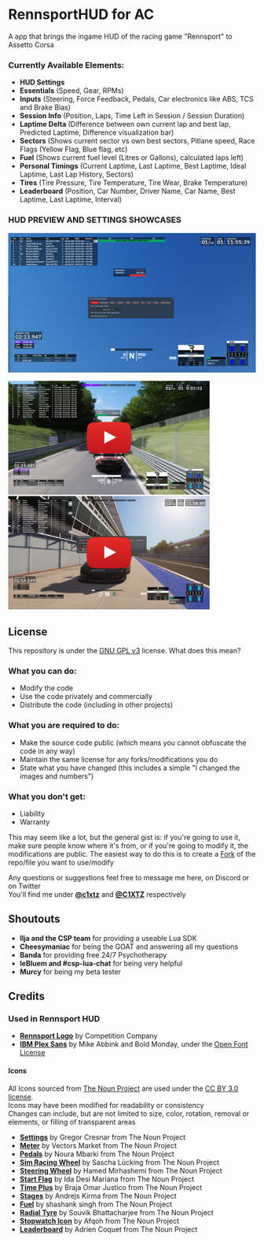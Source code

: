 # RennsportHUD for AC
A app that brings the ingame HUD of the racing game "Rennsport" to Assetto Corsa

### Currently Available Elements:

- **HUD Settings**
- **Essentials** (Speed, Gear, RPMs)
- **Inputs** (Steering, Force Feedback, Pedals, Car electronics like ABS, TCS and Brake Bias)
- **Session Info** (Position, Laps, Time Left in Session / Session Duration)
- **Laptime Delta** (Difference between own current lap and best lap, Predicted Laptime, Difference visualization bar)
- **Sectors** (Shows current sector vs own best sectors, Pitlane speed, Race Flags (Yellow Flag, Blue flag, etc)
- **Fuel** (Shows current fuel level (Litres or Gallons), calculated laps left)
- **Personal Timings** (Current Laptime, Last Laptime, Best Laptime, Ideal Laptime, Last Lap History, Sectors)
- **Tires** (Tire Pressure, Tire Temperature, Tire Wear, Brake Temperature)
- **Leaderboard** (Position, Car Number, Driver Name, Car Name, Best Laptime, Last Laptime, Interval)

### HUD PREVIEW AND SETTINGS SHOWCASES
<img src="https://raw.githubusercontent.com/C1XTZ/ac-rennsporthud/master/.github/img/preview.png" width="820">

[<img src="https://raw.githubusercontent.com/C1XTZ/ac-rennsporthud/master/.github/img/hudshowcase.png" width="410"
/>](https://youtu.be/0haxxHncR-o) [<img src="https://raw.githubusercontent.com/C1XTZ/ac-rennsporthud/master/.github/img/settingsshowcase.png" width="410"
/>](https://youtu.be/0_Cc36foxtM)

## License

This repository is under the [GNU GPL v3](https://opensource.org/license/gpl-3-0/) license. What does this mean?

### What you can do:

- Modify the code
- Use the code privately and commercially
- Distribute the code (including in other projects)

### What you are required to do:

- Make the source code public (which means you cannot obfuscate the code in any way)
- Maintain the same license for any forks/modifications you do
- State what you have changed (this includes a simple "I changed the images and numbers")

### What you don't get:

- Liability
- Warranty

This may seem like a lot, but the general gist is: if you're going to use it, make sure people know where it's from, or if you're going to modify it, the modifications are public. The easiest way to do this is to create a [Fork](https://docs.github.com/en/pull-requests/collaborating-with-pull-requests/working-with-forks/about-forks) of the repo/file you want to use/modify

Any questions or suggestions feel free to message me here, on Discord or on Twitter  
You'll find me under **[@c1xtz](https://discord.com/users/856601560728207371)** and **[@C1XTZ](https://twitter.com/C1XTZ)** respectively

## Shoutouts

- **Ilja and the CSP team** for providing a useable Lua SDK
- **Cheesymaniac** for being the GOAT and answering all my questions
- **Banda** for providing free 24/7 Psychotherapy
- **leBluem and #csp-lua-chat** for being very helpful
- **Murcy** for being my beta tester

## Credits

### Used in Rennsport HUD

- **[Rennsport Logo](https://www.rennsport.gg/)** by Competition Company
- **[IBM Plex Sans](https://fonts.google.com/specimen/IBM+Plex+Sans)** by Mike Abbink and Bold Monday, under the [Open Font License](https://opensource.org/license/ofl-1-1/)

#### Icons

All Icons sourced from [The Noun Project](https://thenounproject.com/) are used under the [CC BY 3.0 license](https://creativecommons.org/licenses/by/3.0/).  
Icons may have been modified for readability or consistency  
Changes can include, but are not limited to size, color, rotation, removal or elements, or filling of transparent areas
- **[Settings](https://thenounproject.com/icon/settings-791024/)** by Gregor Cresnar from The Noun Project
- **[Meter](https://thenounproject.com/icon/meter-1979347/)** by Vectors Market from The Noun Project
- **[Pedals](https://thenounproject.com/icon/pedals-5182160/)** by Noura Mbarki from The Noun Project
- **[Sim Racing Wheel](https://thenounproject.com/icon/sim-racing-steering-wheel-4957637/)** by Sascha Lücking from The Noun Project
- **[Steering Wheel](https://thenounproject.com/icon/steering-4035374/)** by Hamed Mirhashemi from The Noun Project
- **[Start Flag](https://thenounproject.com/icon/start-flag-4617835/)** by Ida Desi Mariana from The Noun Project
- **[Time Plus](https://thenounproject.com/icon/time-plus-5379003/)** by Braja Omar Justico from The Noun Project
- **[Stages](https://thenounproject.com/icon/stages-3863331/)** by Andrejs Kirma from The Noun Project
- **[Fuel](https://thenounproject.com/icon/fuel-4394216/)** by shashank singh from The Noun Project
- **[Radial Tyre](https://thenounproject.com/icon/radial-tyre-878236/)** by Souvik Bhattacharjee from The Noun Project
- **[Stopwatch Icon](https://thenounproject.com/icon/stopwatch-5714898/)** by Afqoh from The Noun Project
- **[Leaderboard](https://thenounproject.com/icon/leaderboard-2696196/)** by Adrien Coquet from The Noun Project
